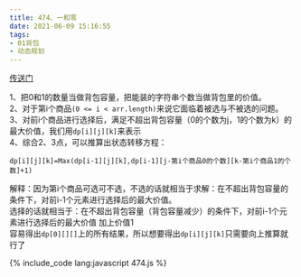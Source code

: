 ```yaml
---
title: 474、一和零
date: 2021-06-09 15:16:55
tags:
- 01背包
- 动态规划 
---
```

[传送门](https://leetcode-cn.com/problems/ones-and-zeroes/)

1、把0和1的数量当做背包容量，把能装的字符串个数当做背包里的价值。   
2、对于第i个商品`(0 <= i < arr.length)`来说它面临着被选与不被选的问题。   
3、对前i个商品进行选择后，满足不超出背包容量（0的个数为j，1的个数为k）的最大价值，我们用`dp[i][j][k]`来表示   
4、综合2、3点，可以推算出状态转移方程：
```
dp[i][j][k]=Max(dp[i-1][j][k],dp[i-1][j-第i个商品0的个数][k-第i个商品1的个数]+1)
```
解释：因为第i个商品可选可不选，不选的话就相当于求解：在不超出背包容量的条件下，对前i-1个元素进行选择后的最大价值。   
选择的话就相当于：在不超出背包容量（背包容量减少）的条件下，对前i-1个元素进行选择后的最大价值 加上价值1   
容易得出`dp[0][][]`上的所有结果，所以想要得出`dp[i][j][k]`只需要向上推算就行了

{% include_code lang:javascript 474.js %}